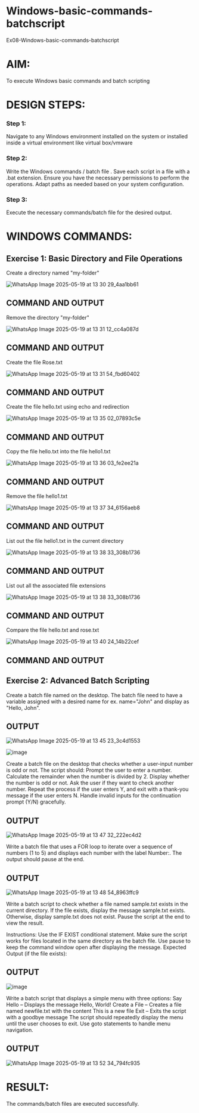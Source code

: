 # Windows-basic-commands-batchscript
Ex08-Windows-basic-commands-batchscript

# AIM:
To execute Windows basic commands and batch scripting

# DESIGN STEPS:

### Step 1:

Navigate to any Windows environment installed on the system or installed inside a virtual environment like virtual box/vmware 

### Step 2:

Write the Windows commands / batch file . Save each script in a file with a .bat extension. Ensure you have the necessary permissions to perform the operations. Adapt paths as needed based on your system configuration.
### Step 3:

Execute the necessary commands/batch file for the desired output. 




# WINDOWS COMMANDS:
## Exercise 1: Basic Directory and File Operations
Create a directory named "my-folder"

![WhatsApp Image 2025-05-19 at 13 30 29_4aa1bb61](https://github.com/user-attachments/assets/9bdd1d09-efaf-4528-adef-7ce0f2e62eeb)

## COMMAND AND OUTPUT

Remove the directory "my-folder"

![WhatsApp Image 2025-05-19 at 13 31 12_cc4a087d](https://github.com/user-attachments/assets/2b7e6105-ba58-4bfb-b956-b9f3cae2b32b)


## COMMAND AND OUTPUT


Create the file Rose.txt

![WhatsApp Image 2025-05-19 at 13 31 54_fbd60402](https://github.com/user-attachments/assets/b46f8de9-4046-4d2c-9db5-cb714649ba16)


## COMMAND AND OUTPUT


Create the file hello.txt using echo and redirection

![WhatsApp Image 2025-05-19 at 13 35 02_07893c5e](https://github.com/user-attachments/assets/2814d8f9-50d4-4f4c-aacb-871da3706d66)


## COMMAND AND OUTPUT

Copy the file hello.txt into the file hello1.txt

![WhatsApp Image 2025-05-19 at 13 36 03_fe2ee21a](https://github.com/user-attachments/assets/c0874164-6d05-4fdb-b620-53825826b820)


## COMMAND AND OUTPUT

Remove the file hello1.txt

![WhatsApp Image 2025-05-19 at 13 37 34_6156aeb8](https://github.com/user-attachments/assets/fff3c3f0-3f58-47ea-bf44-3f1eb585d3f7)


## COMMAND AND OUTPUT

List out the file hello1.txt in the current directory

![WhatsApp Image 2025-05-19 at 13 38 33_308b1736](https://github.com/user-attachments/assets/88def06e-91b8-41d6-b0c4-ff1c62e9c657)


## COMMAND AND OUTPUT

List out all the associated file extensions 

![WhatsApp Image 2025-05-19 at 13 38 33_308b1736](https://github.com/user-attachments/assets/88def06e-91b8-41d6-b0c4-ff1c62e9c657)


## COMMAND AND OUTPUT


Compare the file hello.txt and rose.txt

![WhatsApp Image 2025-05-19 at 13 40 24_14b22cef](https://github.com/user-attachments/assets/0424052f-6607-4494-b06d-23bb67561b82)




## COMMAND AND OUTPUT

## Exercise 2: Advanced Batch Scripting
Create a batch file named on the desktop. The batch file need to have a variable assigned with a desired name for ex. name="John" and display as "Hello, John".



## OUTPUT

![WhatsApp Image 2025-05-19 at 13 45 23_3c4d1553](https://github.com/user-attachments/assets/c48fa562-11bd-4907-b401-51dc277e2eaa)

![image](https://github.com/user-attachments/assets/6a7841c3-76f1-4000-9ab1-62cfc2fc6f0c)






Create a batch file  on the desktop that checks whether a user-input number is odd or not. The script should:
Prompt the user to enter a number.
Calculate the remainder when the number is divided by 2.
Display whether the number is odd or not.
Ask the user if they want to check another number.
Repeat the process if the user enters Y, and exit with a thank-you message if the user enters N.
Handle invalid inputs for the continuation prompt (Y/N) gracefully.



## OUTPUT

![WhatsApp Image 2025-05-19 at 13 47 32_222ec4d2](https://github.com/user-attachments/assets/d56f5c52-05de-4901-b462-088754533353)



Write a batch file that uses a FOR loop to iterate over a sequence of numbers (1 to 5) and displays each number with the label Number:. The output should pause at the end.




## OUTPUT

![WhatsApp Image 2025-05-19 at 13 48 54_8963ffc9](https://github.com/user-attachments/assets/d77b54f7-c667-4302-aa14-5da6e7a3ad28)



Write a batch script to check whether a file named sample.txt exists in the current directory. If the file exists, display the message sample.txt exists. Otherwise, display sample.txt does not exist. Pause the script at the end to view the result.

Instructions:
Use the IF EXIST conditional statement.
Make sure the script works for files located in the same directory as the batch file.
Use pause to keep the command window open after displaying the message.
Expected Output (if the file exists):

## OUTPUT

![image](https://github.com/user-attachments/assets/cb324c6d-fdc1-4f1c-b0b4-230a41bb9717)


Write a batch script that displays a simple menu with three options:
Say Hello – Displays the message Hello, World!
Create a File – Creates a file named newfile.txt with the content This is a new file
Exit – Exits the script with a goodbye message
The script should repeatedly display the menu until the user chooses to exit. Use goto statements to handle menu navigation.


## OUTPUT

![WhatsApp Image 2025-05-19 at 13 52 34_794fc935](https://github.com/user-attachments/assets/e612e1ff-473e-4700-9253-b3c16b5cae4a)


# RESULT:
The commands/batch files are executed successfully.

